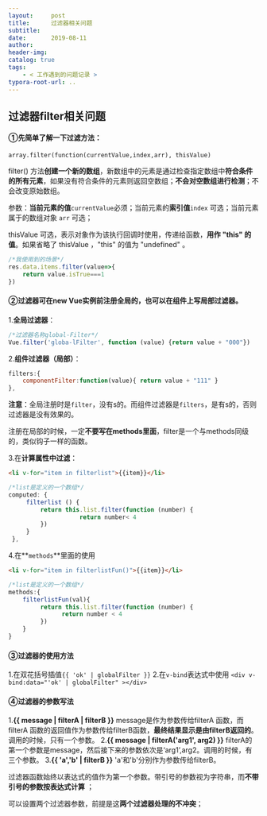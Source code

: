 ```yaml
---
layout:     post
title:      过滤器相关问题
subtitle:  
date:       2019-08-11
author:     
header-img: 
catalog: true
tags:
    - < 工作遇到的问题记录 >
typora-root-url: ..
---
```


##  过滤器filter相关问题

#### ①先简单了解一下过滤方法：

`array.filter(function(currentValue,index,arr), thisValue)`  

filter() 方法**创建一个新的数组**，新数组中的元素是通过检查指定数组中**符合条件的所有元素**，如果没有符合条件的元素则返回空数组；**不会对空数组进行检测**；不会改变原始数组。

参数：**当前元素的值**`currentValue`必须；当前元素的**索引值**`index` 可选；当前元素属于的数组对象 `arr` 可选；

 thisValue  可选，表示对象作为该执行回调时使用，传递给函数，**用作 "this" 的值**。如果省略了 thisValue ，"this" 的值为 "undefined"  。      

```javascript
/*我使用到的场景*/
res.data.items.filter(value=>{          
    return value.isTrue===1        
})
```

#### ②过滤器可在new Vue实例前注册全局的，也可以在组件上写局部过滤器。

1.**全局过滤器**：

```javascript
/*过滤器名称global-Filter*/
Vue.filter('globa-lFilter', function (value) {return value + "000"})
```

2.**组件过滤器（局部）**：

```javascript
filters:{
    componentFilter:function(value){ return value + "111" }
},
```

**注意**：全局注册时是`filter`，没有s的。而组件过滤器是`filters`，是有s的，否则过滤器是没有效果的。

注册在局部的时候，一定**不要写在methods里面**，filter是一个与methods同级的，类似钩子一样的函数。

3.在**计算属性中过滤**：

```html
<li v-for="item in filterlist">{{item}}</li> 
```

```javascript
/*list是定义的一个数组*/ 
computed: {      
     filterlist () {           
         return this.list.filter(function (number) {
                    return number< 4                
         })            
     }     
 },
```

4.在**`methods`**里面的使用

```html
<li v-for="item in filterlistFun()">{{item}}</li>
```

```javascript
/*list是定义的一个数组*/  		
methods:{
    filterlistFun(val){
         return this.list.filter(function (number) {
               return number < 4
         })
    }
}
```

#### ③过滤器的使用方法

1.在双花括号插值` {{ 'ok' | globalFilter }} ` 
2.在`v-bind`表达式中使用 `<div v-bind:data="'ok' | globalFilter" ></div>`

#### ④过滤器的参数写法

1.**{{ message | filterA | filterB }}**  message是作为参数传给filterA 函数，而filterA 函数的返回值作为参数传给filterB函数，**最终结果显示是由filterB返回的**。调用的时候，只有一个参数。
2.**{{ message | filterA('arg1', arg2) }}** filterA的第一个参数是message，然后接下来的参数依次是‘arg1’,arg2。调用的时候，有三个参数。
3.**{{ 'a','b' | filterB }}** 'a'和'b'分别作为参数传给filterB。

过滤器函数始终以表达式的值作为第一个参数。带引号的参数视为字符串，而**不带引号的参数按表达式计算** ；

可以设置两个过滤器参数，前提是这**两个过滤器处理的不冲突**；